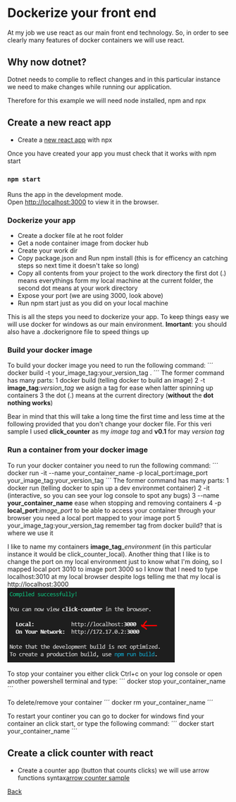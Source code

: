 # Dockerize your front end

At my job we use react as our main front end technology. So, in order to see clearly 
many features of docker containers we will use react. 

## Why now dotnet?

Dotnet needs to complie to reflect changes and in this particular instance we need
to make changes while running our application.

Therefore for this example we will need node installed, npm and npx

## Create a new react app 

* Create a [new react app](https://reactjs.org/docs/create-a-new-react-app.html#:~:text=npx%20on%20the%20first%20line%20is%20not%20a,you%20don%E2%80%99t%20need%20to%20know%20anything%20about%20them.) with npx

Once you have created your app you must check that it works with npm start

### `npm start`

Runs the app in the development mode.\
Open [http://localhost:3000](http://localhost:3000) to view it in the browser.

### Dockerize your app

* Create a docker file at he root folder
* Get a node container image from docker hub
* Create your work dir 
* Copy package.json and Run npm install (this is for efficency an catching steps so next time it doesn't take so long)
* Copy all contents from your project to the work directory the first dot (.) means everythings form my local machine at the current folder, the second dot means at your work directory
* Expose your port (we are using 3000, look above)
* Run npm start just as you did on your local machine

This is all the steps you need to dockerize your app.
To keep things easy we will use docker for windows as our main environment.
**Imortant**: you should also have a .dockerignore file to speed things up

### Build your docker image

To build your docker image you need to run the following command:
´´´
docker build -t your_image_tag:your_version_tag .
´´´
The former command has many parts:
1 docker build (telling docker to build an image)
2 -t **image_tag**:*version_tag* we asign a tag for ease when latter spinning up containers 
3 the dot (.) means at the current directory (**without** the **dot nothing works**)


Bear in mind that this will take a long time the first time and less time at the following provided that you don't change your docker file.
For this veri sample I used **click_counter** as my *image tag* and **v0.1** for may *version tag*

### Run a container from your docker image
To run your docker container you need to run the following command:
´´´
docker run -it --name your_container_name -p local_port:image_port your_image_tag:your_version_tag
´´´
The former command has many parts:
1 docker run (telling docker to spin up a dev environmet container)
2 -it (interactive, so you can see your log console to spot any bugs)
3 --name **your_container_name** ease when stopping and removing containers
4 -p **local_port**:*image_port* to be able to access your container through your browser you need a local port mapped to your image port
5 your_image_tag:your_version_tag remember tag from docker build? that is where we use it

I like to name my containers **image_tag**_*environment* (in this particular instance it would be click_counter_local). Another
thing that I like is to change the port on my local environment just to know what I'm doing, so I mapped local port 3010 to image port 3000
so I know that I need to type localhost:3010 at my local browser despite logs telling me that my local is http://localhost:3000
![alt text](./doc_images/00_docker_run_log.PNG "docker dev console")

To stop your container you either click Ctrl+c on your log console or open another powershell terminal and type:
´´´
docker stop your_container_name
´´´

To delete/remove your container 
´´´
docker rm your_container_name
´´´

To restart your continer you can go to docker for windows find your container an click start, or type the following command:
´´´
docker start your_container_name
´´´
## Create a click counter with react

* Create a counter app (button that counts clicks) we will use arrow functions syntax[arrow counter sample](https://www.robinwieruch.de/react-function-component)


[Back](../README.md)